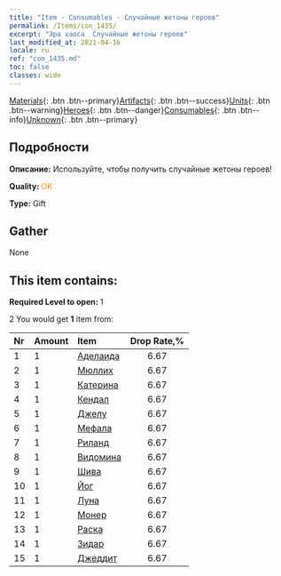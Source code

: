 ```yaml
---
title: "Item - Consumables - Случайные жетоны героев"
permalink: /Items/con_1435/
excerpt: "Эра хаоса  Случайные жетоны героев"
last_modified_at: 2021-04-16
locale: ru
ref: "con_1435.md"
toc: false
classes: wide
---
```

 [Materials](/ru/Items/){: .btn .btn--primary}[Artifacts](/ru/Items/Artifacts/){: .btn .btn--success}[Units](/ru/Items/Units/){: .btn .btn--warning}[Heroes](/ru/Items/Heroes/){: .btn .btn--danger}[Consumables](/ru/Items/Consumables/){: .btn .btn--info}[Unknown](/ru/Items/Unknown/){: .btn .btn--primary}

## Подробности
 **Описание:** Используйте, чтобы получить случайные жетоны героев!

 **Quality:** <span style="color: #FF8C00">OK</span>

 **Type:** Gift

## Gather

  None

## This item contains:

 **Required Level to open:** 1

 2 You would get **1** item  from:

  | Nr | Amount |     Item    | Drop Rate,% |
  |:---|:-------|:------------|:---------:|
  | 1 | 1 | [Аделаида](/ru/Items/her_359/) | 6.67 | 
  | 2 | 1 | [Мюллих](/ru/Items/her_360/) | 6.67 | 
  | 3 | 1 | [Катерина](/ru/Items/her_361/) | 6.67 | 
  | 4 | 1 | [Кендал](/ru/Items/her_363/) | 6.67 | 
  | 5 | 1 | [Джелу](/ru/Items/her_366/) | 6.67 | 
  | 6 | 1 | [Мефала](/ru/Items/her_367/) | 6.67 | 
  | 7 | 1 | [Риланд](/ru/Items/her_368/) | 6.67 | 
  | 8 | 1 | [Видомина](/ru/Items/her_372/) | 6.67 | 
  | 9 | 1 | [Шива](/ru/Items/her_376/) | 6.67 | 
  | 10 | 1 | [Йог](/ru/Items/her_377/) | 6.67 | 
  | 11 | 1 | [Луна](/ru/Items/her_378/) | 6.67 | 
  | 12 | 1 | [Монер](/ru/Items/her_379/) | 6.67 | 
  | 13 | 1 | [Раска](/ru/Items/her_384/) | 6.67 | 
  | 14 | 1 | [Зидар](/ru/Items/her_385/) | 6.67 | 
  | 15 | 1 | [Джеддит](/ru/Items/her_391/) | 6.67 | 
